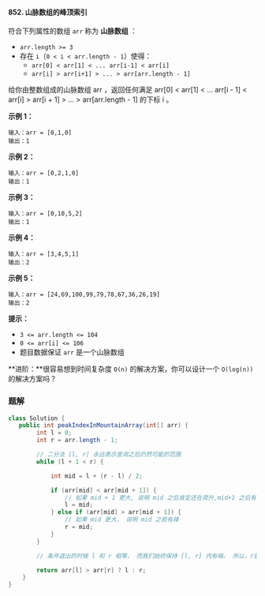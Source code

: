 #### 852. 山脉数组的峰顶索引

符合下列属性的数组 `arr` 称为 **山脉数组** ：

- `arr.length >= 3`
- 存在 `i`（`0 < i < arr.length - 1`）使得：
  - `arr[0] < arr[1] < ... arr[i-1] < arr[i]`
  - `arr[i] > arr[i+1] > ... > arr[arr.length - 1]`

给你由整数组成的山脉数组 arr ，返回任何满足 arr[0] < arr[1] < ... arr[i - 1] < arr[i] > arr[i + 1] > ... > arr[arr.length - 1] 的下标 i 。

**示例 1：**

```shell
输入：arr = [0,1,0]
输出：1
```

**示例 2：**

```shell
输入：arr = [0,2,1,0]
输出：1
```

**示例 3：**

```shell
输入：arr = [0,10,5,2]
输出：1
```

**示例 4：**

```shell
输入：arr = [3,4,5,1]
输出：2
```

**示例 5：**

```shell
输入：arr = [24,69,100,99,79,78,67,36,26,19]
输出：2	
```

**提示：**

- `3 <= arr.length <= 104`
- `0 <= arr[i] <= 106`
- 题目数据保证 `arr` 是一个山脉数组

**进阶：**很容易想到时间复杂度 `O(n)` 的解决方案，你可以设计一个 `O(log(n))` 的解决方案吗？

### 题解

```java
class Solution {
   public int peakIndexInMountainArray(int[] arr) {
        int l = 0;
        int r = arr.length - 1;

        // 二分法 [l, r] 永远表示查询之后仍然可能的范围
        while (l + 1 < r) {

            int mid = l + (r - l) / 2;

            if (arr[mid] < arr[mid + 1]) {
                // 如果 mid + 1 更大, 说明 mid 之后肯定还在爬升,mid+1 之后有峰
                l = mid;
            } else if (arr[mid] > arr[mid + 1]) {
                // 如果 mid 更大， 说明 mid 之前有峰
                r = mid;
            }
        }

        // 条件退出的时候 l 和 r 相等， 而我们始终保持 [l, r] 内有峰。 所以，r就是峰所在的位置。

        return arr[l] > arr[r] ? l : r;
    }
}
```

